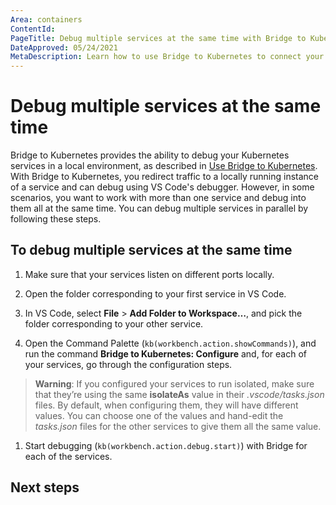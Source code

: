 ```yaml
---
Area: containers
ContentId: 
PageTitle: Debug multiple services at the same time with Bridge to Kubernetes
DateApproved: 05/24/2021
MetaDescription: Learn how to use Bridge to Kubernetes to connect your development computer to a Kubernetes cluster and debug multiple services at the same time with local tunnel debugging, with Visual Studio Code.
---
```

# Debug multiple services at the same time

Bridge to Kubernetes provides the ability to debug your Kubernetes services in a local environment, as described in [Use Bridge to Kubernetes](bridge-to-kubernetes.md).  With Bridge to Kubernetes, you redirect traffic to a locally running instance of a service and can debug using VS Code's debugger. However, in some scenarios, you want to work with more than one service and debug into them all at the same time. You can debug multiple services in parallel by following these steps.

## To debug multiple services at the same time

1. Make sure that your services listen on different ports locally.

1. Open the folder corresponding to your first service in VS Code.

1. In VS Code, select **File** > **Add Folder to Workspace…**, and pick the folder corresponding to your other service.

1. Open the Command Palette (`kb(workbench.action.showCommands)`), and run the command **Bridge to Kubernetes: Configure** and, for each of your services, go through the configuration steps.

> **Warning**: If you configured your services to run isolated, make sure that they’re using the same **isolateAs** value in their *.vscode/tasks.json* files. By default, when configuring them, they will have different values. You can choose one of the values and hand-edit the *tasks.json* files for the other services to give them all the same value.

1. Start debugging (`kb(workbench.action.debug.start)`) with Bridge for each of the services.

## Next steps

